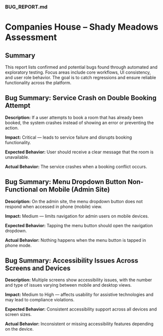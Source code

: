 ### BUG_REPORT.md

# Companies House – Shady Meadows Assessment

## Summary
This report lists confirmed and potential bugs found through automated and exploratory testing. Focus areas include core workflows, UI consistency, and user role behavior. The goal is to catch regressions and ensure reliable functionality across the platform.

## Bug Summary: Service Crash on Double Booking Attempt

**Description:** 
If a user attempts to book a room that has already been booked, the system crashes instead of showing an error or preventing the action.

**Impact:** 
Critical — leads to service failure and disrupts booking functionality.

**Expected Behavior:** 
User should receive a clear message that the room is unavailable.

**Actual Behavior:** 
The service crashes when a booking conflict occurs.

## Bug Summary: Menu Dropdown Button Non-Functional on Mobile (Admin Site)

**Description:**
On the admin site, the menu dropdown button does not respond when accessed in phone (mobile) view.

**Impact:**
Medium — limits navigation for admin users on mobile devices.

**Expected Behavior:**
Tapping the menu button should open the navigation dropdown.

**Actual Behavior:**
Nothing happens when the menu button is tapped in phone mode.

## Bug Summary: Accessibility Issues Across Screens and Devices

**Description:**
Multiple screens show accessibility issues, with the number and type of issues varying between mobile and desktop views.

**Impact:**
Medium to High — affects usability for assistive technologies and may lead to compliance violations.

**Expected Behavior:**
Consistent accessibility support across all devices and screen sizes.

**Actual Behavior:**
Inconsistent or missing accessibility features depending on the device.
